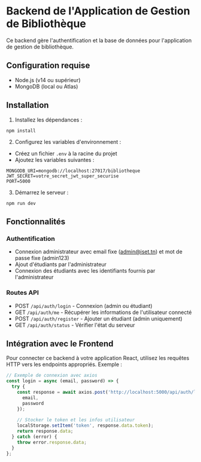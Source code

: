 
# Backend de l'Application de Gestion de Bibliothèque

Ce backend gère l'authentification et la base de données pour l'application de gestion de bibliothèque.

## Configuration requise

- Node.js (v14 ou supérieur)
- MongoDB (local ou Atlas)

## Installation

1. Installez les dépendances :
```
npm install
```

2. Configurez les variables d'environnement :
- Créez un fichier `.env` à la racine du projet
- Ajoutez les variables suivantes :
```
MONGODB_URI=mongodb://localhost:27017/bibliotheque
JWT_SECRET=votre_secret_jwt_super_securise
PORT=5000
```

3. Démarrez le serveur :
```
npm run dev
```

## Fonctionnalités

### Authentification

- Connexion administrateur avec email fixe (admin@iset.tn) et mot de passe fixe (admin123)
- Ajout d'étudiants par l'administrateur
- Connexion des étudiants avec les identifiants fournis par l'administrateur

### Routes API

- POST `/api/auth/login` - Connexion (admin ou étudiant)
- GET `/api/auth/me` - Récupérer les informations de l'utilisateur connecté
- POST `/api/auth/register` - Ajouter un étudiant (admin uniquement)
- GET `/api/auth/status` - Vérifier l'état du serveur

## Intégration avec le Frontend

Pour connecter ce backend à votre application React, utilisez les requêtes HTTP vers les endpoints appropriés. Exemple :

```javascript
// Exemple de connexion avec axios
const login = async (email, password) => {
  try {
    const response = await axios.post('http://localhost:5000/api/auth/login', {
      email,
      password
    });
    
    // Stocker le token et les infos utilisateur
    localStorage.setItem('token', response.data.token);
    return response.data;
  } catch (error) {
    throw error.response.data;
  }
};
```
